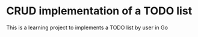 # CRUD implementation of a TODO list 

This is a learning project to implements a TODO list by user in Go
